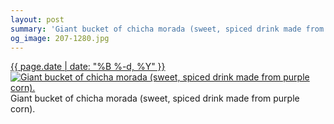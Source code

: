 ```yaml
---
layout: post
summary: 'Giant bucket of chicha morada (sweet, spiced drink made from purple corn).'
og_image: 207-1280.jpg
---
```


<p>
 <time>
  <a href="/207">
   {{ page.date | date: "%B %-d, %Y" }}
  </a>
 </time>
 <a href="/207">
  <img alt="Giant bucket of chicha morada (sweet, spiced drink made from purple corn)." sizes="(min-width: 700px) 50vw, calc(100vw - 2rem)" src="{{ site.assets_url }}/207-640.jpg" srcset="{{ site.assets_url }}/207-1280.jpg 1280w, {{ site.assets_url }}/207-960.jpg 960w, {{ site.assets_url }}/207-640.jpg 640w, {{ site.assets_url }}/207-320.jpg 320w"/>
 </a>
 <span>
  Giant bucket of chicha morada (sweet, spiced drink made from purple corn).
 </span>
</p>
